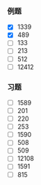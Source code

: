 ### 例题
- [x] 1339
- [x] 489
- [ ] 133
- [ ] 213
- [ ] 512
- [ ] 12412
### 习题
- [ ] 1589
- [ ] 201
- [ ] 220
- [ ] 253
- [ ] 1590
- [ ] 508
- [ ] 509
- [ ] 12108
- [ ] 1591
- [ ] 815
